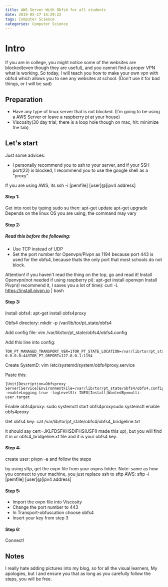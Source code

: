 ```yaml
---
title: AWS Server With Obfs4 for all students
date: 2019-05-27 14:29:22
tags: Computer Science
categories: Computer Science
---
```


# Intro

If you are in college, you might notice some of the websites are blocked(even though they are useful), and you cannot find a proper VPN what is working.
So today, I will teach you how to make your own vpn with obfs4 which allows you to see any websites at school. (Don't use it for bad things, or I will be sad)

## Preparation

- Have any type of linux server that is not blocked. (I'm going to be using a AWS Server or leave a raspberry pi at your house)
- Viscosity(30 day trial, there is a loop hole though on mac, hit: minimize the tab)

## Let's start

Just some advices:
- I personally recommend you to ssh to your server, and if your SSH port(22) is blocked, I recommend you to use the google shell as a "proxy".

If you are using AWS, its ssh -i [pemfile] [user]@[ipv4 address]

#### Step 1:

Get into root by typing sudo su
then:
apt-get update
apt-get upgrade
Depends on the linux OS you are using, the command may vary


#### Step 2:

##### Read this before the following:
- Use TCP instead of UDP
- Set the port number for Openvpn/Pivpn as 1194 because port 443 is used for the obfs4, because thats the only port that most schools do not block.


Attention! if you haven't read the thing on the top, go and read it!
Install Openvpn(not needed if using raspberry pi):
apt-get install openvpn
Install Pivpn(I recommend it, I saves you a lot of time):
curl -L https://install.pivpn.io | bash


#### Step 3:

Install obfs4:
apt-get install obfs4proxy

Obfs4 directory:
mkdir -p /var/lib/tor/pt_state/obfs4

Add config file:
vim /var/lib/tor/pt_state/obfs4/obfs4.config

Add this line into config:
```
TOR_PT_MANAGED_TRANSPORT_VER=1TOR_PT_STATE_LOCATION=/var/lib/tor/pt_state/obfs4TOR_PT_SERVER_TRANSPORTS=obfs4TOR_PT_SERVER_BINDADDR=obfs4-0.0.0.0:443TOR_PT_ORPORT=127.0.0.1:1194
```

Create SystemD:
vim /etc/systemd/system/obfs4proxy.service

Paste this:
```
[Unit]Description=Obfsproxy Server[Service]EnvironmentFile=/var/lib/tor/pt_state/obfs4/obfs4.configExecStart=/usr/bin/obfs4proxy -enableLogging true -logLevelStr INFO[Install]WantedBy=multi-user.target
```

Enable obfs4proxy:
sudo systemctl start obfs4proxysudo systemctl enable obfs4proxy

Get obfs4 key:
cat /var/lib/tor/pt_state/obfs4/obfs4_bridgeline.txt

it should say cert=JKLFDSFKHSDIFHSIUSF(I made this up), but you will find it in ur obfs4_bridgeline.xt file and it is your obfs4 key.

#### Step 4:
create user:
pivpn -a
and follow the steps

by using sftp, get the ovpn file from your ovpns folder.
Note: same as how you connect to your machine, you just replace ssh to sftp
AWS: sftp -i [pemfile] [user]@[ipv4 address]

#### Step 5:
- Import the ovpn file into Viscosity
- Change the port number to 443
- In Transport-obfuscation choose obfs4
- Insert your key from step 3

#### Step 6:
Connect!

## Notes
I really hate adding pictures into my blog, so for all the visual learners, My apologies, but I and ensure you that as long as you carefully follow the steps, you will be free.
